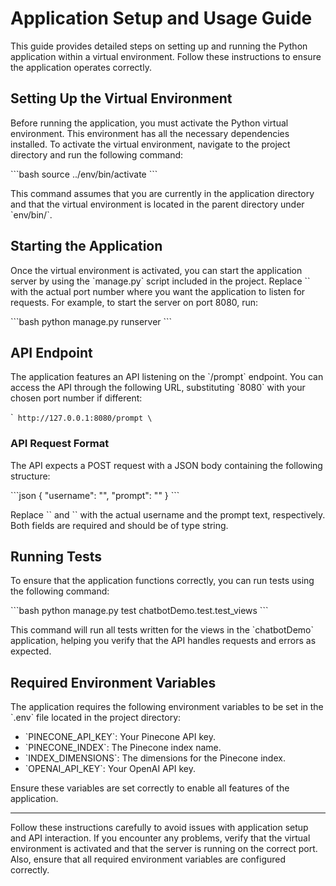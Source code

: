
# Application Setup and Usage Guide

This guide provides detailed steps on setting up and running the Python application within a virtual environment. Follow these instructions to ensure the application operates correctly.

## Setting Up the Virtual Environment

Before running the application, you must activate the Python virtual environment. This environment has all the necessary dependencies installed. To activate the virtual environment, navigate to the project directory and run the following command:

\```bash
source ../env/bin/activate
\```

This command assumes that you are currently in the application directory and that the virtual environment is located in the parent directory under \`env/bin/\`.

## Starting the Application

Once the virtual environment is activated, you can start the application server by using the \`manage.py\` script included in the project. Replace \`<PORT>\` with the actual port number where you want the application to listen for requests. For example, to start the server on port 8080, run:

\```bash
python manage.py runserver <PORT>
\```

## API Endpoint

The application features an API listening on the \`/prompt\` endpoint. You can access the API through the following URL, substituting \`8080\` with your chosen port number if different:

\```
http://127.0.0.1:8080/prompt
\``

### API Request Format

The API expects a POST request with a JSON body containing the following structure:

\```json
{
    "username": "<USERNAME>",
    "prompt": "<PROMPT>"
}
\```

Replace \`<USERNAME>\` and \`<PROMPT>\` with the actual username and the prompt text, respectively. Both fields are required and should be of type string.

## Running Tests

To ensure that the application functions correctly, you can run tests using the following command:

\```bash
python manage.py test chatbotDemo.test.test_views
\```

This command will run all tests written for the views in the \`chatbotDemo\` application, helping you verify that the API handles requests and errors as expected.

## Required Environment Variables

The application requires the following environment variables to be set in the \`.env\` file located in the project directory:

- \`PINECONE_API_KEY\`: Your Pinecone API key.
- \`PINECONE_INDEX\`: The Pinecone index name.
- \`INDEX_DIMENSIONS\`: The dimensions for the Pinecone index.
- \`OPENAI_API_KEY\`: Your OpenAI API key.

Ensure these variables are set correctly to enable all features of the application.

---

Follow these instructions carefully to avoid issues with application setup and API interaction. If you encounter any problems, verify that the virtual environment is activated and that the server is running on the correct port. Also, ensure that all required environment variables are configured correctly.
